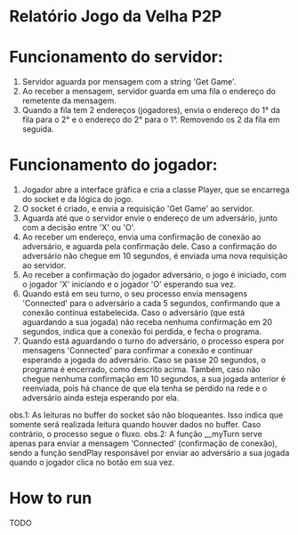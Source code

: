   # Relatório Jogo da Velha P2P
 
 # Funcionamento do servidor:
 1. Servidor aguarda por mensagem com a string 'Get Game'.
 2. Ao receber a mensagem, servidor guarda em uma fila o endereço do remetente da mensagem.
 3. Quando a fila tem 2 endereços (jogadores), envia o endereço do 1° da fila para o 2° e o endereço do 2° para o 1°. 
 Removendo os 2 da fila em seguida.
 
 # Funcionamento do jogador:
 1. Jogador abre a interface gráfica e cria a classe Player, que se encarrega do socket e da lógica do jogo.
 2. O socket é criado, e envia a requisição 'Get Game' ao servidor.
 3. Aguarda até que o servidor envie o endereço de um adversário, junto com a decisão entre 'X' ou 'O'.
 4. Ao receber um endereço, envia uma confirmação de conexão ao adversário, e aguarda pela confirmação dele.
 Caso a confirmação do adversário não chegue em 10 segundos, é enviada uma nova requisição ao servidor.
 5. Ao receber a confirmação do jogador adversário, o jogo é iniciado, com o jogador 'X' iniciando e o jogador 'O' esperando sua vez.
 6. Quando está em seu turno, o seu processo envia mensagens 'Connected' para o adversário a cada 5 segundos, confirmando que
 a conexão continua estabelecida. Caso o adversário (que está aguardando a sua jogada) não receba nenhuma confirmação em 20 segundos,
 indica que a conexão foi perdida, e fecha o programa.
 6. Quando está aguardando o turno do adversário, o processo espera por mensagens 'Connected' para confirmar a conexão e continuar esperando
 a jogada do adversário. Caso se passe 20 segundos, o programa é encerrado, como descrito acima. Também, caso não chegue nenhuma confirmação
 em 10 segundos, a sua jogada anterior é reenviada, pois há chance de que ela tenha se perdido na rede e o adversário ainda esteja esperando
 por ela.
 
 obs.1: As leituras no buffer do socket são não bloqueantes. Isso indica que somente será realizada leitura quando houver dados no buffer.
 Caso contrário, o processo segue o fluxo.
 obs.2: A função __myTurn serve apenas para enviar a mensagem 'Connected' (confirmação de conexão), sendo a função sendPlay responsável por
 enviar ao adversário a sua jogada quando o jogador clica no botão em sua vez.

# How to run
TODO